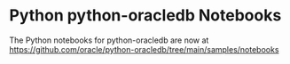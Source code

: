 # Python python-oracledb Notebooks

The Python notebooks for python-oracledb are now at https://github.com/oracle/python-oracledb/tree/main/samples/notebooks
